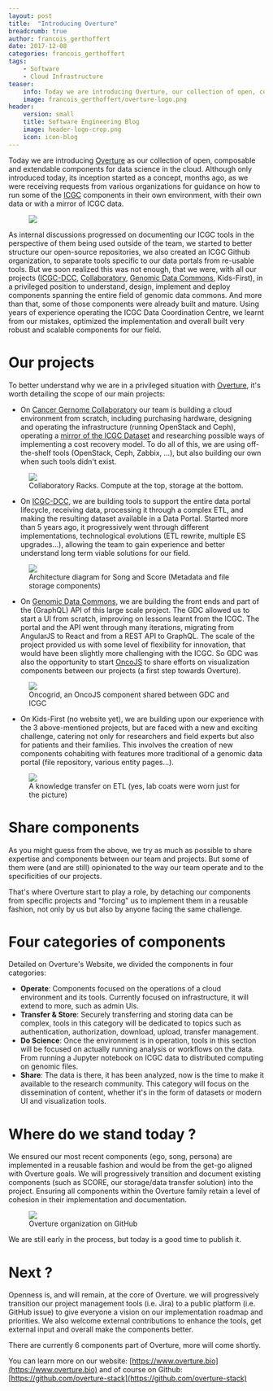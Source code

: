 ```yaml
---
layout: post
title:  "Introducing Overture"
breadcrumb: true
author: francois_gerthoffert
date: 2017-12-08
categories: francois_gerthoffert
tags:
    - Software
    - Cloud Infrastructure
teaser:
    info: Today we are introducing Overture, our collection of open, composable and extendable components for data science in the cloud.
    image: francois_gerthoffert/overture-logo.png
header:
    version: small
    title: Software Engineering Blog
    image: header-logo-crop.png
    icon: icon-blog
---
```


Today we are introducing [Overture](https://www.overture.bio) as our collection of open, composable and extendable components for data science in the cloud. Although only introduced today, its inception started as a concept, months ago, as we were receiving requests from various organizations for guidance on how to run some of the [ICGC](https://dcc.icgc.org/) components in their own environment, with their own data or with a mirror of ICGC data.

<figure>
    <img src="{{site.urlimg}}francois_gerthoffert/overture-logo.png" />
</figure>

As internal discussions progressed on documenting our ICGC tools in the perspective of them being used outside of the team, we started to better structure our open-source
 repositories, we also created an ICGC Github organization, to separate tools specific to our data portals from re-usable tools. But we soon realized this was not enough, that we were, with all our projects ([ICGC-DCC](https://dcc.icgc.org/), [Collaboratory](http://cancercollaboratory.org/), [Genomic Data Commons](https://gdc.cancer.gov/), Kids-First), in a privileged position to understand, design, implement and deploy components spanning the entire field of genomic data commons. And more than that, some of those components were already built and mature. Using years of experience operating the ICGC Data Coordination Centre, we learnt from our mistakes, optimized the implementation and overall built very robust and scalable components for our field.

# Our projects

To better understand why we are in a privileged situation with [Overture](https://www.overture.bio), it's worth detailing the scope of our main projects:
* On [Cancer Gernome Collaboratory](http://cancercollaboratory.org/) our team is building a cloud environment from scratch, including purchasing hardware, designing and operating the infrastructure (running OpenStack and Ceph), operating a [mirror of the ICGC Dataset](https://dcc.icgc.org/repositories?filters=%7B%22file%22:%7B%22repoName%22:%7B%22is%22:%5B%22Collaboratory%20-%20Toronto%22%5D%7D%7D%7D&files=%7B%22from%22:1%7D) and researching possible ways of implementing a cost recovery model. To do all of this, we are using off-the-shelf tools (OpenStack, Ceph, Zabbix, ...), but also building our own when such tools didn't exist.

<figure>
    <img src="{{site.urlimg}}francois_gerthoffert/collab-racks.png" />
    <figcaption>Collaboratory Racks. Compute at the top, storage at the bottom.</figcaption>
</figure>

* On [ICGC-DCC](https://dcc.icgc.org/), we are building tools to support the entire data portal lifecycle, receiving data, processing it through a complex ETL, and making the resulting dataset available in a Data Portal. Started more than 5 years ago, it progressively went through different implementations, technological evolutions (ETL rewrite, multiple ES upgrades...), allowing the team to gain experience and better understand long term viable solutions for our field.

<figure>
    <img src="{{site.urlimg}}francois_gerthoffert/song-and-score.png" />
    <figcaption>Architecture diagram for Song and Score (Metadata and file storage components)</figcaption>
</figure>

* On [Genomic Data Commons](https://gdc.cancer.gov/), we are building the front ends and part of the (GraphQL) API of this large scale project. The GDC allowed us to start a UI from scratch, improving on lessons learnt from the ICGC. The portal and the API went through many iterations, migrating from AngularJS to React and from a REST API to GraphQL. The scale of the project provided us with some level of flexibility for innovation, that would have been slightly more challenging with the ICGC. So GDC was also the opportunity to start [OncoJS](https://github.com/oncojs) to share efforts on visualization components between our projects (a first step towards Overture).

<figure>
    <img src="{{site.urlimg}}francois_gerthoffert/oncogrid.jpg" />
    <figcaption>Oncogrid, an OncoJS component shared between GDC and ICGC</figcaption>
</figure>

* On Kids-First (no website yet), we are building upon our experience with the 3 above-mentioned projects, but are faced with a new and exciting challenge, catering not only for researchers and field experts but also for patients and their families. This involves the creation of new components cohabiting with features more traditional of a genomic data portal (file repository, various entity pages...).

<figure>
    <img src="{{site.urlimg}}francois_gerthoffert/oicr-softeng.jpg" />
    <figcaption>A knowledge transfer on ETL (yes, lab coats were worn just for the picture)</figcaption>
</figure>

# Share components

As you might guess from the above, we try as much as possible to share expertise and components between our team and projects. But some of them were (and are still)  opinionated to the way our team operate and to the specificities of our projects.

That's where Overture start to play a role, by detaching our components from specific projects and "forcing" us to implement them in a reusable fashion, not only by us but also by anyone facing the same challenge.

# Four categories of components

Detailed on Overture's Website, we divided the components in four categories:
* __Operate__: Components focused on the operations of a cloud environment and its tools. Currently focused on infrastructure, it will extend to more, such as admin UIs.
* __Transfer & Store__: Securely transferring and storing data can be complex, tools in this category will be dedicated to topics such as authentication, authorization, download, upload, transfer management.
* __Do Science__: Once the environment is in operation, tools in this section will be focused on actually running analysis or workflows on the data. From running a Jupyter notebook on ICGC data to distributed computing on genomic files.
* __Share__: The data is there, it has been analyzed, now is the time to make it available to the research community. This category will focus on the dissemination of content, whether it's in the form of datasets or modern UI and visualization tools.

# Where do we stand today ?

We ensured our most recent components (ego, song, persona) are implemented in a reusable fashion and would be from the get-go aligned with Overture goals. We will progressively transition and document existing components (such as SCORE, our storage/data transfer solution) into the project. Ensuring all components within the Overture family retain a level of cohesion in their implementation and documentation.

<figure>
    <img src="{{site.urlimg}}francois_gerthoffert/overture-github.png" />
    <figcaption>Overture organization on GitHub</figcaption>
</figure>


We are still early in the process, but today is a good time to publish it.

# Next ?

Openness is, and will remain, at the core of Overture. we will progressively transition our project management tools (i.e. Jira) to a public platform (i.e. GitHub issue) to give everyone a vision on our implementation roadmap and priorities. We also welcome external contributions to enhance the tools, get external input and overall make the components better.

There are currently 6 components part of Overture, more will come shortly.  

You can learn more on our website: [https://www.overture.bio](https://www.overture.bio) and of course on Github:  [https://github.com/overture-stack](https://github.com/overture-stack)
